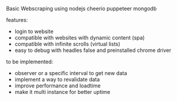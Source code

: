 Basic Webscraping using nodejs cheerio puppeteer mongodb

features:
- login to website
- compatible with websites with dynamic content (spa)
- compatible with infinite scrolls (virtual lists)
- easy to debug with headles false and preinstalled chrome driver

to be implemented:
- observer or a specific interval to get new data
- implement a way to revalidate data
- improve performance and loadtime
- make it multi instance for better uptime
